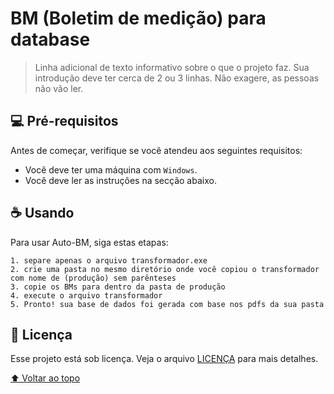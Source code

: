 # BM (Boletim de medição) para database

<!---Esses são exemplos. Veja https://shields.io para outras pessoas ou para personalizar este conjunto de escudos. Você pode querer incluir dependências, status do projeto e informações de licença aqui--->

> Linha adicional de texto informativo sobre o que o projeto faz. Sua introdução deve ter cerca de 2 ou 3 linhas. Não exagere, as pessoas não vão ler.

## 💻 Pré-requisitos

Antes de começar, verifique se você atendeu aos seguintes requisitos:
<!---Estes são apenas requisitos de exemplo. Adicionar, duplicar ou remover conforme necessário--->
* Você deve ter uma máquina com `Windows`.
* Você deve ler as instruções na secção abaixo.


## ☕ Usando 

Para usar Auto-BM, siga estas etapas:

```
1. separe apenas o arquivo transformador.exe
2. crie uma pasta no mesmo diretório onde você copiou o transformador com nome de (produção) sem parênteses
3. copie os BMs para dentro da pasta de produção
4. execute o arquivo transformador
5. Pronto! sua base de dados foi gerada com base nos pdfs da sua pasta
```

## 📝 Licença

Esse projeto está sob licença. Veja o arquivo [LICENÇA](LICENSE.md) para mais detalhes.

[⬆ Voltar ao topo](#nome-do-projeto)<br>
